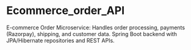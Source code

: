 # Ecommerce_order_API
E-commerce Order Microservice: Handles order processing, payments (Razorpay), shipping, and customer data. Spring Boot backend with JPA/Hibernate repositories and REST APIs.
